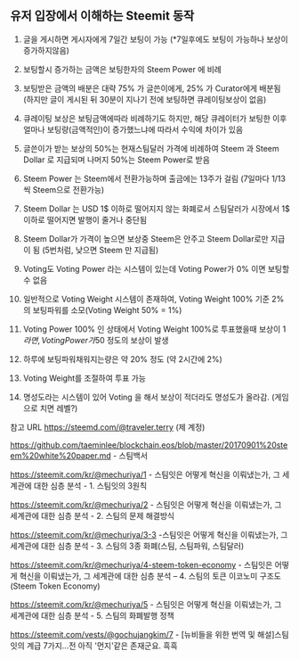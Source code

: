 ## 유저 입장에서 이해하는 Steemit 동작

1. 글을 게시하면 게시자에게 7일간 보팅이 가능 (*7일후에도 보팅이 가능하나 보상이 증가하지않음)
2. 보팅할시 증가하는 금액은 보팅한자의 Steem Power 에 비례
3. 보팅받은 금액의 배분은 대략 75% 가 글쓴이에게, 25% 가 Curator에게 배분됨  (하지만 글이 게시된 뒤  30분이 지나기 전에 보팅하면 큐레이팅보상이 없음)
4. 큐레이팅 보상은 보팅금액에따라 비례하기도 하지만, 해당 큐레이터가 보팅한 이후 얼마나 보팅량(금액적인)이 증가했느냐에 따라서 수익에  차이가 있음
5. 글쓴이가 받는 보상의 50%는 현재스팀달러 가격에 비례하여 Steem 과 Steem Dollar 로 지급되며 나머지 50%는 Steem Power로 받음

6. Steem Power 는 Steem에서 전환가능하며 출금에는 13주가 걸림 (7일마다 1/13 씩 Steem으로 전환가능)
7. Steem Dollar 는  USD 1$ 이하로 떨어지지 않는 화폐로서 스팀달러가 시장에서 1$ 이하로 떨어지면 발행이 줄거나 중단됨 
8. Steem Dollar가 가격이 높으면 보상중 Steem은 안주고 Steem Dollar로만 지급이 됨 (5번처럼, 낮으면 Steem 만 지급됨)

9. Voting도 Voting Power 라는 시스템이 있는데 Voting Power가 0% 이면 보팅할수 없음
10. 일반적으로 Voting Weight 시스템이 존재하여, Voting Weight 100% 기준 2%의 보팅파워를 소모(Voting Weight 50% = 1%)
11. Voting Power 100% 인 상태에서 Voting Weight 100%로 투표했을때 보상이 1$라면, Voting Power 가 50% 인상태에서 Voting Weight 100%로 투표하면 0.5$ 정도의 보상이 발생
12. 하루에 보팅파워채워지는량은 약 20% 정도 (약 2시간에 2%)
13. Voting Weight를 조절하여 투표 가능
14. 명성도라는 시스템이 있어 Voting 을 해서 보상이 적더라도 명성도가 올라감. (게임으로 치면 레벨?)

참고 URL 
https://steemd.com/@traveler.terry (제 계정)

https://github.com/taeminlee/blockchain.eos/blob/master/20170901%20steem%20white%20paper.md - 스팀백서 

https://steemit.com/kr/@mechuriya/1 - 스팀잇은 어떻게 혁신을 이뤄냈는가, 그 세계관에 대한 심층 분석 - 1. 스팀잇의 3원칙

https://steemit.com/kr/@mechuriya/2 - 스팀잇은 어떻게 혁신을 이뤄냈는가, 그 세계관에 대한 심층 분석 - 2. 스팀의 문제 해결방식

https://steemit.com/kr/@mechuriya/3-3   -스팀잇은 어떻게 혁신을 이뤄냈는가, 그 세계관에 대한 심층 분석 - 3. 스팀의 3종 화폐(스팀, 스팀파워, 스팀달러)

https://steemit.com/kr/@mechuriya/4-steem-token-economy  - 스팀잇은 어떻게 혁신을 이뤄냈는가, 그 세계관에 대한 심층 분석 – 4. 스팀의 토큰 이코노미 구조도(Steem Token Economy)

https://steemit.com/kr/@mechuriya/5  - 스팀잇은 어떻게 혁신을 이뤄냈는가, 그 세계관에 대한 심층 분석 - 5. 스팀의 화폐발행 정책


https://steemit.com/vests/@gochujangkim/7 - [뉴비들을 위한 번역 및 해설]스팀잇의 계급 7가지...전 아직 '먼지'같은 존재군요. 흑흑



